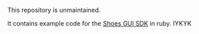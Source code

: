 This repository is unmaintained.

It contains example code for the [Shoes GUI SDK](https://github.com/shoes) in ruby. IYKYK
 

